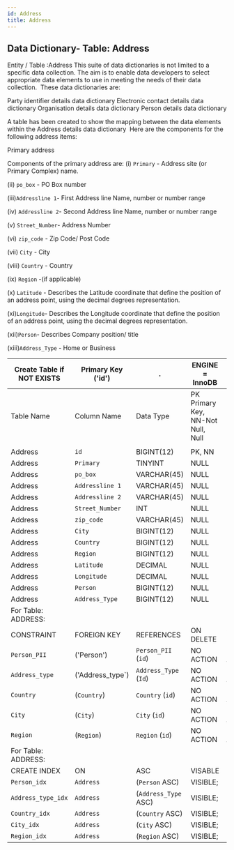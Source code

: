 ```yaml
---
id: Address
title: Address
---
```


## Data Dictionary- Table: Address

Entity / Table :Address
This suite of data dictionaries is not limited to a specific data collection. The aim is to enable data developers to select appropriate data elements to use in meeting the needs of their data collection. 
These data dictionaries are:

Party identifier details data dictionary
Electronic contact details data dictionary
Organisation details data dictionary
Person details data dictionary

A table has been created to show the mapping between the data elements within the Address details data dictionary 
Here are the components for the following address items:

Primary address

Components of the primary address are:
(i) `Primary` - Address site (or Primary Complex) name.

(ii) `po_box` - PO Box number

(iii)`Addressline 1`- First Address line Name, number or number range

(iv) `Addressline 2`- Second Address line Name, number or number range

(v) `Street_Number`- Address Number

(vi) `zip_code` - Zip Code/ Post Code

(vii) `City` - City

(viii) `Country` - Country

(ix) `Region` -(if applicable)

(x) `Latitude` - Describes the Latitude coordinate that define the position of an address point, using the decimal degrees representation.

(xi)`Longitude`- Describes the Longitude coordinate that define the position of an address point, using the decimal degrees representation.

(xii)`Person`- Describes Company position/ title

(xiii)`Address_Type` - Home or Business
 
		

| Create Table if NOT EXISTS| Primary Key ('id')|.|ENGINE = InnoDB|.|
|---|---|---|---|---|
|Table Name | Column Name| Data Type|PK Primary Key, NN-Not Null, Null|.|
||
| Address|`id` |BIGINT(12)| PK, NN|.|
| Address|`Primary`| TINYINT |NULL|.|
| Address|`po_box`| VARCHAR(45)| NULL|.|
| Address|`Addressline 1` |VARCHAR(45)| NULL|.|
| Address|`Addressline 2` |VARCHAR(45)| NULL|.|
| Address|`Street_Number`| INT| NULL|.|
| Address|`zip_code`| VARCHAR(45)| NULL|.|
| Address|`City` |BIGINT(12) |NULL|.|
| Address|`Country`| BIGINT(12)| NULL|.|
| Address|`Region` |BIGINT(12)| NULL|.|
| Address|`Latitude`| DECIMAL| NULL|.|
| Address|`Longitude`| DECIMAL |NULL|.|
| Address|`Person` |BIGINT(12)| NULL|.|
| Address|`Address_Type`| BIGINT(12)| NULL|.|
|For Table: ADDRESS:|
|CONSTRAINT|FOREIGN KEY|REFERENCES |ON DELETE|ON UPDATE|
|`Person_PII`|('Person')|`Person_PII` (`id`)|NO ACTION| NO ACTION|
|`Address_type`|('Address_type`)| `Address_Type` (`Id`)|NO ACTION| NO ACTION|
|`Country`|(`Country`)|`Country` (`id`)|NO ACTION| NO ACTION|
|`City`|(`City`)|`City` (`id`)|NO ACTION| NO ACTION|
|`Region`|(`Region`)|`Region` (`id`)|NO ACTION| NO ACTION|
|For Table: ADDRESS:|
|CREATE INDEX|ON|ASC|VISABLE|.|
|`Person_idx`|`Address`|(`Person` ASC)|VISIBLE;|.|
|`Address_type_idx`|`Address`|(`Address_Type` ASC)|VISIBLE;|.|
|`Country_idx`|`Address` |(`Country` ASC)|VISIBLE;|.|
|`City_idx`|`Address`|(`City` ASC)|VISIBLE;|.|
|`Region_idx`|`Address`|(`Region` ASC)|VISIBLE;|.|
